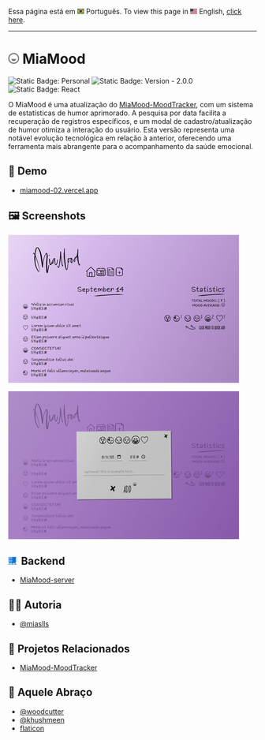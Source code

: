 Essa página está em <img src="assets/img/flag-pt-br.png" width="14" alt="Português"> Português.
To view this page in <img src="assets/img/flag-en.png" width="14" alt="English"> English, [click here](./README.md).

---

# <img src="assets/img/logo.png" width="22" alt="Project logo"> MiaMood

![Static Badge: Personal](https://img.shields.io/badge/personal-mediumpurple)
![Static Badge: Version - 2.0.0](https://img.shields.io/badge/version-2.0.0-green)
![Static Badge: React](https://img.shields.io/badge/React-5a5a5a?logo=react)

O MiaMood é uma atualização do [MiaMood-MoodTracker](https://github.com/miaslls/MiaMood-MoodTracker#readme), com um sistema de estatísticas de humor aprimorado. A pesquisa por data facilita a recuperação de registros específicos, e um modal de cadastro/atualização de humor otimiza a interação do usuário. Esta versão representa uma notável evolução tecnológica em relação à anterior, oferecendo uma ferramenta mais abrangente para o acompanhamento da saúde emocional.

## 🔗 Demo

- [miamood-02.vercel.app](https://miamood-02.vercel.app/)

## 🖼️ Screenshots

[<img src="assets/img/thumb-01.jpg" alt="MiaMood App Screenshot">](assets/img/screenshot-01.jpg)

[<img src="assets/img/thumb-02.jpg" alt="MiaMood App Screenshot">](assets/img/screenshot-02.jpg)

## <img src="assets/img/server.png" width="16" alt="Server icon">&nbsp; Backend

- [MiaMood-server](https://github.com/miaslls/MiaMood-server#readme)

## 👩‍💻 Autoria

- [@miaslls](https://www.github.com/miaslls)

## 📑 Projetos Relacionados

- [MiaMood-MoodTracker](https://github.com/miaslls/MiaMood-MoodTracker#readme)

## 🫶 Aquele Abraço

- [@woodcutter](https://www.dafont.com/es/woodcutter-manero.d3980)
- [@khushmeen](https://khushmeen.com/icons)
- [flaticon](https://www.flaticon.com/)

